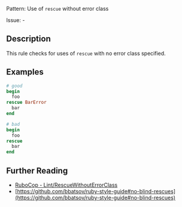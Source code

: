 Pattern: Use of `rescue` without error class

Issue: -

## Description

This rule checks for uses of `rescue` with no error class specified.

## Examples

```ruby
# good
begin
  foo
rescue BarError
  bar
end

# bad
begin
  foo
rescue
  bar
end
```

## Further Reading

* [RuboCop - Lint/RescueWithoutErrorClass](https://rubocop.readthedocs.io/en/latest/cops_lint/#lintrescuewithouterrorclass)
* [https://github.com/bbatsov/ruby-style-guide#no-blind-rescues](https://github.com/bbatsov/ruby-style-guide#no-blind-rescues)
